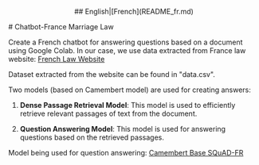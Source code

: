 
<p align="center">
## English|[French](README_fr.md)
</p>
# Chatbot-France Marriage Law

Create a French chatbot for answering questions based on a document using Google Colab. In our case, we use data extracted from France law website: [French Law Website](https://www.legifrance.gouv.fr/codes/section_lc/LEGITEXT000006070721/LEGISCTA000006117710/#LEGISCTA000006117710)

Dataset extracted from the website can be found in "data.csv".

Two models (based on Camembert model) are used for creating answers:

1. **Dense Passage Retrieval Model**: This model is used to efficiently retrieve relevant passages of text from the document.

2. **Question Answering Model**: This model is used for answering questions based on the retrieved passages.

Model being used for question answering: [Camembert Base SQuAD-FR](https://huggingface.co/etalab-ia/camembert-base-squadFR-fquad-piaf)
